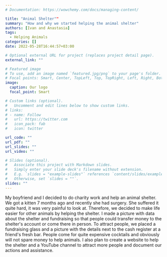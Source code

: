 ```yaml
---
# Documentation: https://wowchemy.com/docs/managing-content/

title: "Animal Shelter""
summary: "How and why we started helping the animal shelter"
authors: [Ivan and Anastasia]
tags:
  - Helping Animals
categories: []
date: 2022-05-28T16:44:57+03:00

# Optional external URL for project (replaces project detail page).
external_link: ""

# Featured image
# To use, add an image named `featured.jpg/png` to your page's folder.
# Focal points: Smart, Center, TopLeft, Top, TopRight, Left, Right, BottomLeft, Bottom, BottomRight.
image:
  caption: Our logo
  focal_point: Smart

# Custom links (optional).
#   Uncomment and edit lines below to show custom links.
# links:
# - name: Follow
#   url: https://twitter.com
#   icon_pack: fab
#   icon: twitter

url_code: ""
url_pdf: ""
url_slides: ""
url_video: ""

# Slides (optional).
#   Associate this project with Markdown slides.
#   Simply enter your slide deck's filename without extension.
#   E.g. `slides = "example-slides"` references `content/slides/example-slides.md`.
#   Otherwise, set `slides = ""`.
slides: ""
---
```


My boyfriend and I decided to do charity work and help an animal shelter. We got a kitten 7 months ago and recently she had surgery. She suffered it quite hard, it was very painful to look at. Therefore, we decided to make life easier for other animals by helping the shelter.
I made a picture with data about the shelter and fundraising so that people could transfer money to the shelter's account or come there in person. To attract people, we placed a fundraising glass and a picture with the details next to the cash register at a friend's fresh bar. People come for quite expensive cocktails and obviously will not spare money to help animals. I also plan to create a website to help the shelter and a YouTube channel to attract more people and document our actions and assistance.
